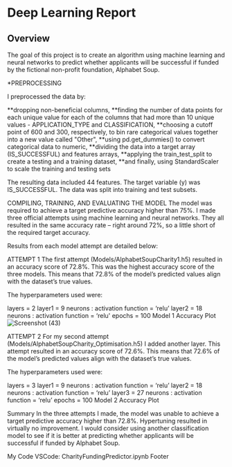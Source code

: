 # Deep Learning Report

## Overview

The goal of this project is to create an algorithm using machine learning and neural networks to predict whether applicants will be successful if funded by the fictional non-profit foundation, Alphabet Soup.

*PREPROCESSING

I preprocessed the data by:

  **dropping non-beneficial columns,
  **finding the number of data points for each unique value for each of the columns that had more than 10 unique values - APPLICATION_TYPE and CLASSIFICATION,
  **choosing a cutoff point of 600 and 300, respectively, to bin rare categorical values together into a new value called "Other",
  **using pd.get_dummies() to convert categorical data to numeric,
  **dividing the data into a target array (IS_SUCCESSFUL) and features arrays,
  **applying the train_test_split to create a testing and a training dataset,
  **and finally, using StandardScaler to scale the training and testing sets

The resulting data included 44 features. The target variable (y) was IS_SUCCESSFUL. The data was split into training and test subsets.

COMPILING, TRAINING, AND EVALUATING THE MODEL
The model was required to achieve a target predictive accuracy higher than 75%. I made three official attempts using machine learning and neural networks. They all resulted in the same accuracy rate – right around 72%, so a little short of the required target accuracy.

Results from each model attempt are detailed below:

ATTEMPT 1
The first attempt (Models/AlphabetSoupCharity1.h5) resulted in an accuracy score of 72.8%. This was the highest accuracy score of the three models. This means that 72.8% of the model’s predicted values align with the dataset’s true values.

The hyperparameters used were:

layers = 2
layer1 = 9 neurons : activation function = ‘relu’
layer2 = 18 neurons : activation function = ‘relu'
epochs = 100
Model 1 Accuracy Plot
![Screenshot (43)](https://user-images.githubusercontent.com/118086355/235359993-5483afbb-4417-425b-a97d-8dc617da89bf.png)


ATTEMPT 2
For my second attempt (Models/AlphabetSoupCharity_Optimisation.h5) I added another layer. This attempt resulted in an accuracy score of 72.6%. This means that 72.6% of the model’s predicted values align with the dataset’s true values.

The hyperparameters used were:

layers = 3
layer1 = 9 neurons : activation function = ‘relu’
layer2 = 18 neurons : activation function = ‘relu’
layer3 = 27 neurons : activation function = ‘relu’
epochs = 100
Model 2 Accuracy Plot


Summary
In the three attempts I made, the model was unable to achieve a target predictive accuracy higher than 72.8%. Hypertuning resulted in virtually no improvement. I would consider using another classification model to see if it is better at predicting whether applicants will be successful if funded by Alphabet Soup.

My Code
VSCode: CharityFundingPredictor.ipynb
Footer
